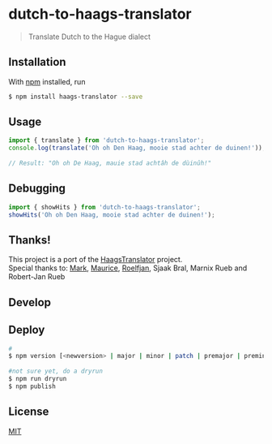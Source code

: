 # dutch-to-haags-translator
> Translate Dutch to the Hague dialect

## Installation
With [npm](https://www.npmjs.com/) installed, run
```bash
$ npm install haags-translator --save
```

## Usage
```javascript
import { translate } from 'dutch-to-haags-translator';
console.log(translate('Oh oh Den Haag, mooie stad achter de duinen!'));
  
// Result: "Oh oh De Haag, mauie stad achtâh de dùinûh!"
```

## Debugging
```javascript
import { showHits } from 'dutch-to-haags-translator';
showHits('Oh oh Den Haag, mooie stad achter de duinen!');
```

## Thanks!
This project is a port of the [HaagsTranslator](https://github.com/Q42/HaagsTranslator) project.   
Special thanks to: [Mark](https://github.com/crunchie84),
[Maurice](https://github.com/mauricehaak), [Roelfjan](https://github.com/roelfjan), Sjaak Bral, Marnix Rueb and Robert-Jan Rueb

## Develop

## Deploy
```bash
# 
$ npm version [<newversion> | major | minor | patch | premajor | preminor | prepatch | prerelease | from-git]
   
#not sure yet, do a dryrun
$ npm run dryrun
$ npm publish
```

## License
[MIT](https://opensource.org/licenses/MIT)
